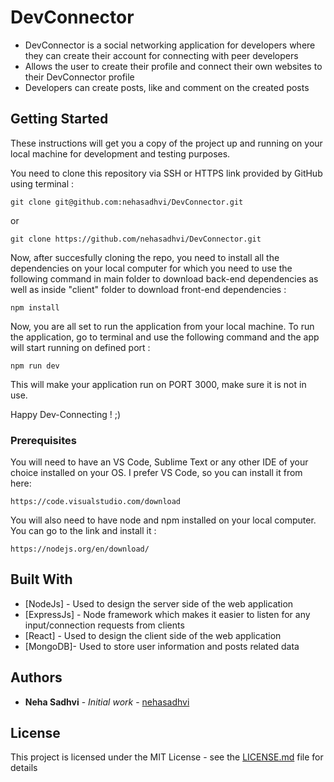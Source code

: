 # DevConnector

<ul>
  <li>DevConnector is a social networking application for developers where they can create their account for connecting with peer developers</li>
  <li>Allows the user to create their profile and connect their own websites to their DevConnector profile</li>
  <li>Developers can create posts, like and comment on the created posts</li>
</ul>

## Getting Started

These instructions will get you a copy of the project up and running on your local machine for development and testing purposes. 

You need to clone this repository via SSH or HTTPS link provided by GitHub using terminal :
```
git clone git@github.com:nehasadhvi/DevConnector.git
```
or
```
git clone https://github.com/nehasadhvi/DevConnector.git
```

Now, after succesfully cloning the repo, you need to install all the dependencies on your local computer for which you need to use the following command in main folder to download back-end dependencies as well as inside "client" folder to download front-end dependencies :
```
npm install
```

Now, you are all set to run the application from your local machine. To run the application, go to terminal and use the following command and the app will start running on defined port :
```
npm run dev
```

This will make your application run on PORT 3000, make sure it is not in use.

Happy Dev-Connecting ! ;)

### Prerequisites

You will need to have an VS Code, Sublime Text or any other IDE of your choice installed on your OS. I prefer VS Code, so you can install it from here:
```
https://code.visualstudio.com/download
```

You will also need to have node and npm installed on your local computer. You can go to the link and install it : 
```
https://nodejs.org/en/download/
```

## Built With

* [NodeJs] - Used to design the server side of the web application
* [ExpressJs] - Node framework which makes it easier to listen for any input/connection requests from clients
* [React] - Used to design the client side of the web application
* [MongoDB]- Used to store user information and posts related data

## Authors

* **Neha Sadhvi** - *Initial work* - [nehasadhvi](https://github.com/nehasadhvi)

## License

This project is licensed under the MIT License - see the [LICENSE.md](LICENSE.md) file for details

